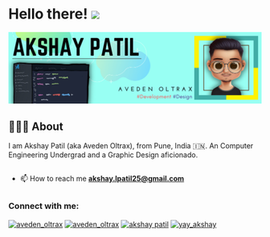 # Hello there! <img src="https://c.tenor.com/AUHgwWxTw14AAAAi/dm4uz3-foekoe.gif" width="45">

<img src="/Aveden Oltrax (Banner).png">

## 👨🏻‍💻 About 
I am Akshay Patil (aka Aveden Oltrax), from Pune, India 🇮🇳. An Computer Engineering Undergrad and a Graphic Design aficionado.

##

- 📫 How to reach me **akshay.lpatil25@gmail.com**

##

<h3 align="left">Connect with me:</h3>
<p align="left">
<a href="https://dev.to/aveden_oltrax" target="blank"><img align="center" src="https://raw.githubusercontent.com/rahuldkjain/github-profile-readme-generator/master/src/images/icons/Social/devto.svg" alt="aveden_oltrax" height="30" width="40" /></a>
<a href="https://twitter.com/aveden_oltrax" target="blank"><img align="center" src="https://raw.githubusercontent.com/rahuldkjain/github-profile-readme-generator/master/src/images/icons/Social/twitter.svg" alt="aveden_oltrax" height="30" width="40" /></a>
<a href="https://linkedin.com/in/akshay patil" target="blank"><img align="center" src="https://raw.githubusercontent.com/rahuldkjain/github-profile-readme-generator/master/src/images/icons/Social/linked-in-alt.svg" alt="akshay patil" height="30" width="40" /></a>
<a href="https://instagram.com/yay_akshay" target="blank"><img align="center" src="https://raw.githubusercontent.com/rahuldkjain/github-profile-readme-generator/master/src/images/icons/Social/instagram.svg" alt="yay_akshay" height="30" width="40" /></a>
</p>

##


